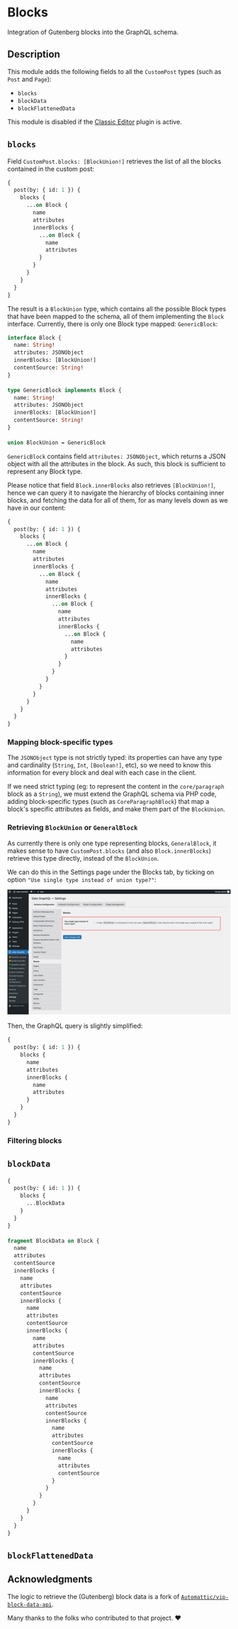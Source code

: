 # Blocks

Integration of Gutenberg blocks into the GraphQL schema.

## Description

This module adds the following fields to all the `CustomPost` types (such as `Post` and `Page`):

- `blocks`
- `blockData`
- `blockFlattenedData`

This module is disabled if the [Classic Editor](https://wordpress.org/plugins/classic-editor/) plugin is active.

## `blocks`

Field `CustomPost.blocks: [BlockUnion!]` retrieves the list of all the blocks contained in the custom post:

```graphql
{
  post(by: { id: 1 }) {
    blocks {
      ...on Block {
        name
        attributes
        innerBlocks {
          ...on Block {
            name
            attributes
          }
        }
      }
    }
  }
}
```

The result is a `BlockUnion` type, which contains all the possible Block types that have been mapped to the schema, all of them implementing the `Block` interface. Currently, there is only one Block type mapped: `GenericBlock`:

```graphql
interface Block {
  name: String!
  attributes: JSONObject
  innerBlocks: [BlockUnion!]
  contentSource: String!
}

type GenericBlock implements Block {
  name: String!
  attributes: JSONObject
  innerBlocks: [BlockUnion!]
  contentSource: String!
}

union BlockUnion = GenericBlock
```

`GenericBlock` contains field `attributes: JSONObject`, which returns a JSON object with all the attributes in the block. As such, this block is sufficient to represent any Block type.

Please notice that field `Block.innerBlocks` also retrieves `[BlockUnion!]`, hence we can query it to navigate the hierarchy of blocks containing inner blocks, and fetching the data for all of them, for as many levels down as we have in our content:

```graphql
{
  post(by: { id: 1 }) {
    blocks {
      ...on Block {
        name
        attributes
        innerBlocks {
          ...on Block {
            name
            attributes
            innerBlocks {
              ...on Block {
                name
                attributes
                innerBlocks {
                  ...on Block {
                    name
                    attributes
                  }
                }
              }
            }
          }
        }
      }
    }
  }
}
```

### Mapping block-specific types

The `JSONObject` type is not strictly typed: its properties can have any type and cardinality (`String`, `Int`, `[Boolean!]`, etc), so we need to know this information for every block and deal with each case in the client.

If we need strict typing (eg: to represent the content in the `core/paragraph` block as a `String`), we must extend the GraphQL schema via PHP code, adding block-specific types (such as `CoreParagraphBlock`) that map a block's specific attributes as fields, and make them part of the `BlockUnion`.

### Retrieving `BlockUnion` or `GeneralBlock`

As currently there is only one type representing blocks, `GeneralBlock`, it makes sense to have `CustomPost.blocks` (and also `Block.innerBlocks`) retrieve this type directly, instead of the `BlockUnion`.

We can do this in the Settings page under the Blocks tab, by ticking on option `"Use single type instead of union type?"`:

![Configuring to directly retrieve `GeneralBlock` instead of `BlockUnion`](../../images/settings-blocks-single-type.png)

Then, the GraphQL query is slightly simplified:

```graphql
{
  post(by: { id: 1 }) {
    blocks {
      name
      attributes
      innerBlocks {
        name
        attributes
      }
    }
  }
}
```

### Filtering blocks

## `blockData`

```graphql
{
  post(by: { id: 1 }) {
    blocks {
      ...BlockData
    }
  }
}

fragment BlockData on Block {
  name
  attributes
  contentSource
  innerBlocks {
    name
    attributes
    contentSource
    innerBlocks {
      name
      attributes
      contentSource
      innerBlocks {
        name
        attributes
        contentSource
        innerBlocks {
          name
          attributes
          contentSource
          innerBlocks {
            name
            attributes
            contentSource
            innerBlocks {
              name
              attributes
              contentSource
              innerBlocks {
                name
                attributes
                contentSource
              }
            }
          }
        }
      }
    }
  }
}
```

## `blockFlattenedData`



## Acknowledgments

The logic to retrieve the (Gutenberg) block data is a fork of [`Automattic/vip-block-data-api`](https://github.com/Automattic/vip-block-data-api/).

Many thanks to the folks who contributed to that project. ❤️
